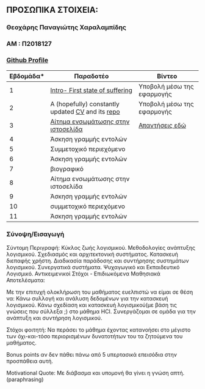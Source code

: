 ## ΠΡΟΣΩΠΙΚΑ ΣΤΟΙΧΕΙΑ:

### Θεοχάρης Παναγιώτης Χαραλαμπίδης
### ΑΜ : Π2018127
### [Github Profile](https://github.com/runtheorun-exe/)

| Εβδομάδα* | Παραδοτέο |  Βίντεο |
| --- | --- | --- |
| 1 | [Intro- First state of suffering](https://github.com/runtheorun-exe/sw/blob/2018127/projects/2018127/readme.md#%CF%83%CF%8D%CE%BD%CE%BF%CF%88%CE%B7%CE%B5%CE%B9%CF%83%CE%B1%CE%B3%CF%89%CE%B3%CE%AE) | Υποβολή μέσω της εφαρμογής |
| 2 | A (hopefully) constantly updated [CV](https://runtheorun-exe.github.io/online-cv/) and its [repo](https://github.com/runtheorun-exe/online-cv) | Υποβολή μέσω της εφαρμογής |
| 3 | [Αίτημα ενσωμάτωσης στην ιστοσελίδα](https://github.com/ioniodi/sitegr/issues/78) | [Απαντήσεις εδώ](https://github.com/runtheorun-exe/sw/blob/2018127/projects/2018127/video-quiz/week3.md) |
| 4 | Άσκηση γραμμής εντολών |
| 5 | Συμμετοχικό περιεχόμενο |
| 6 | Άσκηση γραμμής εντολών |
| 7 | βιογραφικό |
| 8 | Αίτημα ενσωμάτωσης στην ιστοσελίδα |
| 9 | Άσκηση γραμμής εντολών |
| 10 | συμμετοχικό περιεχόμενο |
| 11 | Άσκηση γραμμής εντολών |

### Σύνοψη/Εισαγωγή
Σύντομη Περιγραφή:
Κύκλος ζωής λογισμικού. Μεθοδολογίες ανάπτυξης λογισμικού. Σχεδιασμός και αρχιτεκτονική συστήματος. Κατασκευή διεπαφής χρήστη. Διαδικασία παράδοσης και συντήρησης συστημάτων λογισμικού. Συνεργατικά συστήματα. Ψυχαγωγικό και Εκπαιδευτικό Λογισμικό.
Αντικειμενικοί Στόχοι - Επιδιωκόμενα Μαθησιακά Αποτελέσματα:

  Με την επιτυχή ολοκλήρωση του μαθήματος ευελπιστώ να είμαι σε θέση να:
      Κάνω συλλογή και ανάλυση δεδομένων για την κατασκευή λογισμικού.
      Κάνω σχεδίαση και κατασκευή λογισμικού(με βάση τις γνώσεις που σύλλεξα ;) στο μάθημα HCI.
      Συνεργάζομαι σε ομάδα για την ανάπτυξη και συντήρηση λογισμικού.
        
Στόχοι φοιτητή: Να περάσει το μάθημα έχοντας κατανοήσει στο μέγιστο των όχι-και-τόσο περιορισμένων δυνατοτήτων του τα ζητούμενα του μαθήματος.

Bonus points αν δεν πάθει πάνω από 5 υπερτασικά επεισόδια στην προσπάθεια αυτή.

Motivational Quote: Με διάβασμα και υπομονή θα γίνει η γνώση απτή. (paraphrasing)
